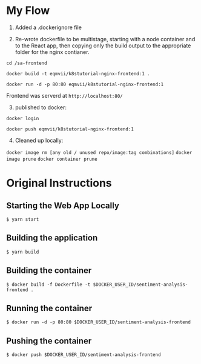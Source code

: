# My Flow

1. Added a .dockerignore file

2. Re-wrote dockerfile to be multistage, starting with a node container and to the React app, then copying only the build output to the appropriate folder for the nginx contianer.

```
cd /sa-frontend

docker build -t eqmvii/k8stutorial-nginx-frontend:1 .

docker run -d -p 80:80 eqmvii/k8stutorial-nginx-frontend:1
```

Frontend was serverd at `http://localhost:80/`

3. published to docker:

`docker login`

`docker push eqmvii/k8stutorial-nginx-frontend:1`

4. Cleaned up locally:

`docker image rm [any old / unused repo/image:tag combinations]`
`docker image prune`
`docker container prune`

# Original Instructions

## Starting the Web App Locally
` $ yarn start `

## Building the application
` $ yarn build `

## Building the container
` $ docker build -f Dockerfile -t $DOCKER_USER_ID/sentiment-analysis-frontend . `

## Running the container
` $ docker run -d -p 80:80 $DOCKER_USER_ID/sentiment-analysis-frontend `

## Pushing the container
` $ docker push $DOCKER_USER_ID/sentiment-analysis-frontend `
